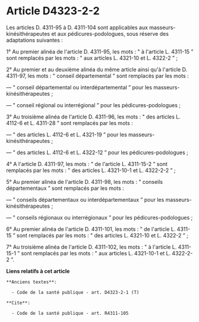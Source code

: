 # Article D4323-2-2

Les articles D. 4311-95 à D. 4311-104 sont applicables aux masseurs-kinésithérapeutes et aux pédicures-podologues, sous
réserve des adaptations suivantes : 

1° Au premier alinéa de l'article D. 4311-95, les mots : " à l'article L. 4311-15 ” sont remplacés par les mots : " aux
articles L. 4321-10 et L. 4322-2 ” ; 

2° Au premier et au deuxième alinéa du même article ainsi qu'à l'article D. 4311-97, les mots : " conseil départemental ”
sont remplacés par les mots : 

― " conseil départemental ou interdépartemental ” pour les masseurs-kinésithérapeutes ; 

― " conseil régional ou interrégional ” pour les pédicures-podologues ; 

3° Au troisième alinéa de l'article D. 4311-96, les mots : " des articles L. 4112-6 et L. 4311-28 ” sont remplacés par les
mots : 

― " des articles L. 4112-6 et L. 4321-19 ” pour les masseurs-kinésithérapeutes ; 

― " des articles L. 4112-6 et L. 4322-12 ” pour les pédicures-podologues ; 

4° A l'article D. 4311-97, les mots : " de l'article L. 4311-15-2 ” sont remplacés par les mots : " des articles L. 4321-10-1
et L. 4322-2-2 ” ; 

5° Au premier alinéa de l'article D. 4311-98, les mots : " conseils départementaux ” sont remplacés par les mots : 

― " conseils départementaux ou interdépartementaux ” pour les masseurs-kinésithérapeutes ; 

― " conseils régionaux ou interrégionaux ” pour les pédicures-podologues ; 

6° Au premier alinéa de l'article D. 4311-101, les mots : " de l'article L. 4311-15 ” sont remplacés par les mots : " des
articles L. 4321-10 et L. 4322-2 ” ; 

7° Au troisième alinéa de l'article D. 4311-102, les mots : " à l'article L. 4311-15-1 ” sont remplacés par les mots : " aux
articles L. 4321-10-1 et L. 4322-2-2 ”.

**Liens relatifs à cet article**

	**Anciens textes**:

	  - Code de la santé publique - art. D4323-2-1 (T)

	**Cite**:

	  - Code de la santé publique - art. R4311-105
